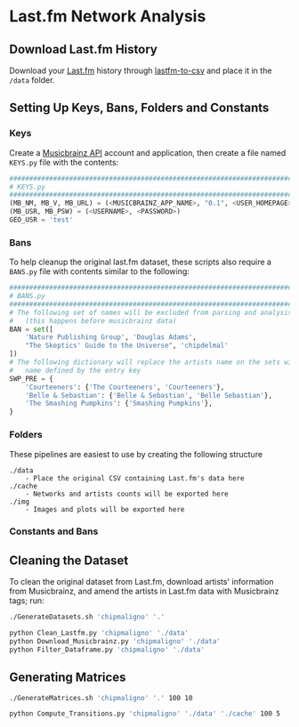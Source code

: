 # Last.fm Network Analysis

## Download Last.fm History

Download your [Last.fm](https://www.last.fm/home) history through [lastfm-to-csv](https://benjaminbenben.com/lastfm-to-csv/) and place it in the `/data` folder.


## Setting Up Keys, Bans, Folders and Constants

### Keys

Create a [Musicbrainz API](https://musicbrainz.org/doc/MusicBrainz_API) account and application, then create a file named `KEYS.py` file with the contents:

```python
###############################################################################
# KEYS.py
###############################################################################
(MB_NM, MB_V, MB_URL) = (<MUSICBRAINZ_APP_NAME>, "0.1", <USER_HOMEPAGE>)
(MB_USR, MB_PSW) = (<USERNAME>, <PASSWORD>)
GEO_USR = 'test'
```

### Bans

To help cleanup the original last.fm dataset, these scripts also require a `BANS.py` file with contents similar to the following:

```python
###############################################################################
# BANS.py
###############################################################################
# The following set of names will be excluded from parsing and analysis
#   (this happens before musicbrainz data)
BAN = set([
    'Nature Publishing Group', 'Douglas Adams',
    "The Skeptics' Guide to the Universe", 'chipdelmal'
])
# The following dictionary will replace the artists name on the sets with the
#   name defined by the entry key
SWP_PRE = {
    'Courteeners': {'The Courteeners', 'Courteeners'},
    'Belle & Sebastian': {'Belle & Sebastian', 'Belle Sebastian'},
    'The Smashing Pumpkins': {'Smashing Pumpkins'},
}
```

### Folders

These pipelines are easiest to use by creating the following structure 

```
./data
    - Place the original CSV containing Last.fm's data here
./cache
    - Networks and artists counts will be exported here
./img
    - Images and plots will be exported here
```

### Constants and Bans



## Cleaning the Dataset

To clean the original dataset from Last.fm, download artists' information from Musicbrainz, and amend the artists in Last.fm data with Musicbrainz tags; run:


```bash
./GenerateDatasets.sh 'chipmaligno' '.'
```

```bash
python Clean_Lastfm.py 'chipmaligno' './data'
python Download_Musicbrainz.py 'chipmaligno' './data'
python Filter_Dataframe.py 'chipmaligno' './data'
```


## Generating Matrices

```bash
./GenerateMatrices.sh 'chipmaligno' '.' 100 10
```

```bash
python Compute_Transitions.py 'chipmaligno' './data' './cache' 100 5
```